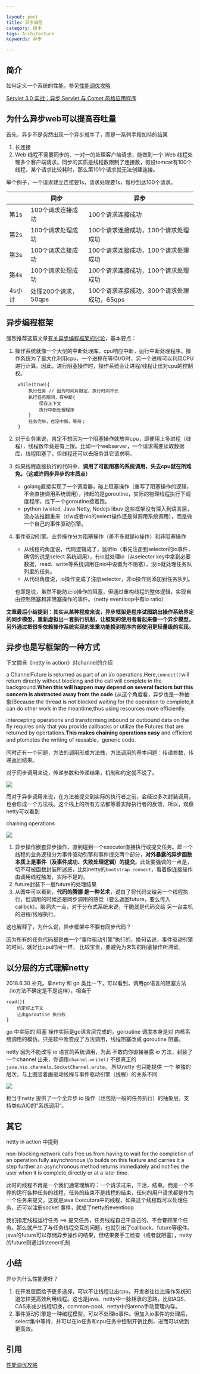 ```yaml
---

layout: post
title: 异步编程
category: 技术
tags: Architecture
keywords: 异步

---
```


## 简介

如何定义一个系统的性能，参见[性能调优攻略](http://coolshell.cn/articles/7490.html)

[Servlet 3.0 实战：异步 Servlet 与 Comet 风格应用程序
](https://www.ibm.com/developerworks/cn/java/j-lo-comet/)

## 为什么异步web可以提高吞吐量

首先，异步不是突然出现一个异步就牛了，而是一系列手段加持的结果


1. 长连接
2. Web 线程不需要同步的、一对一的处理客户端请求，能做到一个 Web 线程处理多个客户端请求。同步的实质是线程数限制了连接数，假设tomcat有100个线程，某个请求比较耗时，那么第101个请求就无法创建连接。

举个例子，一个请求建立连接要1s，请求处理要1s，每秒到达100个请求。

||同步|异步|
|---|---|---|
|第1s|100个请求连接成功|100个请求连接成功|
|第2s|100个请求处理成功|100个请求连接成功，100个请求处理成功|
|第3s|100个请求连接成功|100个请求连接成功，100个请求处理成功|
|第4s|100个请求处理成功|100个请求连接成功，100个请求处理成功|
|4s小计|处理200个请求，50qps|100个请求连接成功，300个请求处理成功，65qps|

## 异步编程框架

强烈推荐这篇文章[有关异步编程框架的讨论](http://www.jianshu.com/p/c4e63927ead2)，基本要点：

1. 操作系统就像一个大型的中断处理库。cpu响应中断，运行中断处理程序。操作系统为了最大化利用cpu，一个进程在等待I/O时，另一个进程可以利用CPU进行计算。因此，进行阻塞操作时，操作系统会让进程/线程让出对cpu的控制权。

		while(true){
			执行任务 // 因为时间片限定，执行时间不长
			执行任务期间，有中断{
				保存上下文
				执行中断处理程序
			}
			任务完毕，也没中断，等待；
		}

2. 对于业务来说，肯定不想因为一个阻塞操作就放弃cpu，即便用上多进程（线程），线程数毕竟是有上限。比如一个webserver，一个请求需要读取数据库，线程阻塞了，但线程还可以去服务其它请求啊。
3. 如果线程直接执行的代码中，**调用了可能阻塞的系统调用，失去cpu就在所难免。（这或许同步异步的本质点）**

	* golang直接实现了一个调度器，碰上阻塞操作（重写了阻塞操作的逻辑，不会直接调用系统调用），挂起的是goroutine，实际的物理线程执行下调度程序，找下一个goroutine接着跑。
	* python twisted, Java Netty, Nodejs libuv 这些框架没有深入到语言层，没办法推翻重来（r/w或者nio的select操作还是得调用系统调用），而是做一个自己的事件驱动引擎。
4. 事件驱动引擎。业务操作分为阻塞操作（差不多就是io操作）和非阻塞操作

	* 从线程的角度说，代码逻辑成了，监听io（事先注册到selector的io事件，确切的说是select 系统调用），有io就处理io（从selector key中拿到必要数据，read、write等系统调用在nio中设置为不阻塞），没io就处理任务队列里的任务。
	* 从代码角度说，io操作变成了注册selector，非io操作则添加到任务队列。

	也即是说，虽然不能防止io操作的阻塞，但通过重构线程的整体逻辑，实现自由控制阻塞和非阻塞操作的事件。（netty eventloop中有io ratio）
	
**文章最后小结提到：其实从某种程度来说，异步框架是程序试图跳出操作系统界定的同步模型，重新虚拟出一套执行机制，让框架的使用者看起来像一个异步模型。另外通过把很多依赖操作系统实现的笨重功能换到程序内部使用更轻量级的实现。**

## 异步也是写框架的一种方式

下文摘自《netty in action》对channel的介绍

a ChannelFuture is returned as part of an i/o operations.Here,`connect()`will return directly without blocking and the call will complete in the background.**When this will happen may depend on several factors but this concern is abstracted away from the code.**(从这个角度看，异步也是一种抽象)Because the thread is not blocked waiting for the operation to complete,it can do other work in the meantime,thus using resources  more efficiently.

intercepting operations and transforming inbound or outbound data on the fly requires only that you provide callbacks or utilize the Futures that are returned by opertations.**This makes chaining operations easy** and efficient and ptomotes the writing of reusable，generic code.

同时还有一个问题，方法的调用形成方法栈，方法调用的基本问题：传递参数，传递返回结果。

对于同步调用来说，传递参数和传递结果，机制和约定就不说了。
	
![](/public/upload/architecture/async_servlet_1.png)
			
而对于异步调用来说，在方法被提交到实际的执行者之前，会经过多次封装调用，也会形成一个方法栈。这个栈上的所有方法都等着实际执行者的反馈，所以，观察netty可以看到

chaining operations

![](/public/upload/architecture/async_servlet_2.png)

1. 异步操作嵌套异步操作，直到碰到一个executor直接执行或提交任务。即一个线程的业务逻辑分为事件驱动引擎和事件提交两个部分，**对外暴露的异步函数本质上是事件（及事件成功、失败处理逻辑）的提交**。此处要强调的一点是，切不可被函数封装所迷惑，比如netty的`bootstrap.connect`，看着像连接操作由调用线程触发，实际不是的。
2. future封装下一层future的处理结果
3. 从图中可以看到，**代码的腾挪 是一种艺术**，说白了将代码交给另一个线程执行，但调用的时候还是同步调用的感觉（要么返回future，要么传入callbck）。脑洞大一点，对于分布式系统来说，干脆就是代码交给 另一台主机的进程/线程执行。

这也解释了，为什么说，异步框架中不要有同步代码？

因为所有的任务代码都是由一个“事件驱动引擎”执行的，换句话说，事件驱动引擎的时间，就好比cpu时间一样， 比较宝贵，要避免为未知的阻塞操作所滞留。

## 以分层的方式理解netty

2018.6.30 补充。拿netty 和 go 类比一下，可以看到，调用go语言的阻塞方法（io方法不确定是不是这样），相当于

	read(){
		约定好上下文
		让出goroutine 执行权
	}
	
	
go 中实际的 阻塞 操作实际是go语言层完成的，goroutine 调度本身是对 内核系统调用的模仿。只是软中断变成了方法调用，线程阻塞改成 goroutine 阻塞。
	
netty 因为不能改写 io 语言的系统调用，为此 不敢向你直接暴露 io 方法，封装了一个channel 出来，你调用`channel.write()` 不是真正的`java.nio.channels.SocketChannel.write`。 所以netty 也只能提供 一个 单独的层次，与上图竖着画驱动线程与事件驱动引擎（线程）的关系不同

![](/public/upload/architecture/async_servlet_2.png)

相当于netty 提供了一个全异步 io 操作（也包括一般的任务执行）的抽象层，支持类似AIO的”系统调用“。

## 其它

netty in action 中提到

non-blocking network calls free us from having to wait for the completion of an operation.fully asynchronous i/o builds on this feature and carries it a step further:an  asynchronous method returns  immediately and notifies the user when it is complete,directly or at a later time.

此时的线程不再是一个我们通常理解的：一个请求过来，干活，结束。而是一个不停的运行各种任务的线程，任务的结束不是线程的结束，任何的用户请求都是作为一个任务来提交。这就是java Executors中的线程，如果这个线程既可以处理任务，还可以注册socket 事件，就成了netty的eventloop

我们指定线程运行任务 ==> 提交任务，任务线程自己干自己的，不会眷顾某个任务。那么就产生了与任务线程交互的问题，也就引出了callback、future等组件。java的future可以存储异步操作的结果，但结果要手工检查（或者就阻塞），netty的future则通过listener机制

## 小结

异步为什么性能更好？

1. 在开发层面给予更多选择，可以不让线程让出cpu。开发者往往比操作系统知道怎样更高效利用线程。这也是java、netty中一脉相承的思路，比如AQS、CAS来减少线程切换，common-pool、netty中的arena手动管理内存。
2. 事件驱动引擎是一种编程模型，可以不处理io事件。但加入io事件的处理后，select集中等待，并可以在io任务和cpu任务中控制开销比例，进而可以做到更高效。

## 引用

[性能调优攻略](http://coolshell.cn/articles/7490.html)